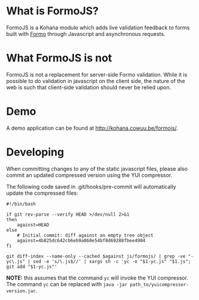 # What is FormoJS? #

FormoJS is a Kohana module which adds live validation feedback to forms built with [Formo](http://github.com/bmidget/kohana-formo) through Javascript and asynchronous requests.

# What FormoJS is not #

FormoJS is not a replacement for server-side Formo validation. While it is possible to do validation in javascript on the client side, the nature of the web is such that client-side validation should never be relied upon.

# Demo #

A demo application can be found at <http://kohana.cowuu.be/formojs/>.

# Developing #

When committing changes to any of the static javascript files, please also commit an updated compressed version using the YUI compressor.

The following code saved in .git/hooks/pre-commit will automatically update the compressed files:

	#!/bin/bash

	if git rev-parse --verify HEAD >/dev/null 2>&1
	then
		against=HEAD
	else
		# Initial commit: diff against an empty tree object
		against=4b825dc642cb6eb9a060e54bf8d69288fbee4904
	fi

	git diff-index --name-only --cached $against js/formojs/ | grep -ve "-yc\.js" | sed -e 's/\.js$//' | xargs sh -c 'yc -o "$1-yc.js" "$1.js"; git add "$1-yc.js"'
	
**NOTE:** this assumes that the command `yc` will invoke the YUI compressor. The command `yc` can be replaced with `java -jar path_to/yuicompressor-version.jar`.
 